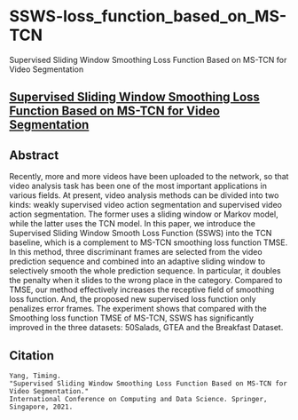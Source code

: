 # SSWS-loss_function_based_on_MS-TCN
Supervised Sliding Window Smoothing Loss Function Based on MS-TCN for Video Segmentation

## [Supervised Sliding Window Smoothing Loss Function Based on MS-TCN for Video Segmentation](https://link.springer.com/chapter/10.1007/978-981-16-8885-0_24 )

## Abstract
Recently, more and more videos have been uploaded to the network, so that video analysis task has been one of the most important applications in various fields. At present, video analysis methods can be divided into two kinds: weakly supervised video action segmentation and supervised video action segmentation. The former uses a sliding window or Markov model, while the latter uses the TCN model. In this paper, we introduce the Supervised Sliding Window Smooth Loss Function (SSWS) into the TCN baseline, which is a complement to MS-TCN smoothing loss function TMSE. In this method, three discriminant frames are selected from the video prediction sequence and combined into an adaptive sliding window to selectively smooth the whole prediction sequence. In particular, it doubles the penalty when it slides to the wrong place in the category. Compared to TMSE, our method effectively increases the receptive field of smoothing loss function. And, the proposed new supervised loss function only penalizes error frames. The experiment shows that compared with the Smoothing loss function TMSE of MS-TCN, SSWS has significantly improved in the three datasets: 50Salads, GTEA and the Breakfast Dataset.

## Citation
    Yang, Timing.
    "Supervised Sliding Window Smoothing Loss Function Based on MS-TCN for Video Segmentation." 
    International Conference on Computing and Data Science. Springer, Singapore, 2021.
